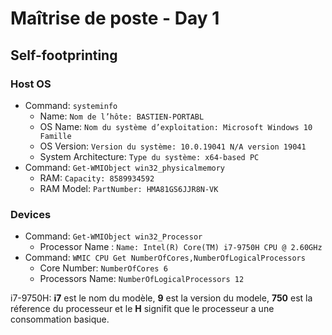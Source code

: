 # Maîtrise de poste - Day 1
## Self-footprinting
### Host OS
* Command: `systeminfo`
    * Name: `Nom de l’hôte: BASTIEN-PORTABL`
    * OS Name: `Nom du système d’exploitation: Microsoft Windows 10 Famille`
    * OS Version:  `Version du système: 10.0.19041 N/A version 19041`
    * System Architecture: `Type du système: x64-based PC`
* Command: `Get-WMIObject win32_physicalmemory`
    * RAM: `Capacity: 8589934592`
    * RAM Model: `PartNumber: HMA81GS6JJR8N-VK`

### Devices
* Command: `Get-WMIObject win32_Processor`
    * Processor Name : `Name: Intel(R) Core(TM) i7-9750H CPU @ 2.60GHz`
* Command: `WMIC CPU Get NumberOfCores,NumberOfLogicalProcessors`
    * Core Number: `NumberOfCores 6`
    * Processors Name: `NumberOfLogicalProcessors 12`

i7-9750H: **i7** est le nom du modèle, **9** est la version du modele, **750** est la réference du processeur et le **H** signifit que le processeur a une consommation basique.

